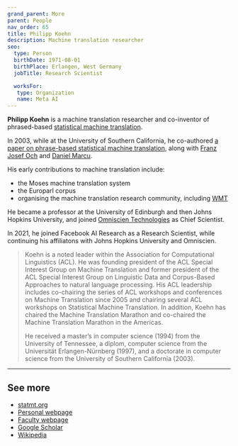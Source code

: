 ```yaml
---
grand_parent: More
parent: People
nav_order: 65
title: Philipp Koehn
description: Machine translation researcher
seo:
  type: Person
  birthDate: 1971-08-01
  birthPlace: Erlangen, West Germany
  jobTitle: Research Scientist

  worksFor:
   type: Organization
   name: Meta AI
---
```


**Philipp Koehn** is a machine translation researcher and co-inventor of phrased-based [statistical machine translation](/statistical-machine-translation).

In 2003, while at the University of Southern California, he co-authored [a paper on phrase-based statistical machine translation](/publications#statistical-machine-translation), along with [Franz Josef Och](/franz-josef-och) and [Daniel Marcu](/daniel-marcu).

His early contributions to machine translation include:

* the Moses machine translation system
* the Europarl corpus
* organising the machine translation research community, including [WMT](/wmt)

He became a professor at the University of Edinburgh and then Johns Hopkins University, and joined [Omniscien Technologies](/companies#omniscien-technologies) as Chief Scientist.

In 2021, he joined Facebook AI Research as a Research Scientist, while continuing his affiliatons with Johns Hopkins University and Omniscien.

> Koehn is a noted leader within the Association for Computational Linguistics (ACL). He was founding president of the ACL Special Interest Group on Machine Translation and former president of the ACL Special Interest Group on Linguistic Data and Corpus-Based Approaches to natural language processing. His ACL leadership includes co-chairing the series of ACL workshops and conferences on Machine Translation since 2005 and chairing several ACL workshops on Statistical Machine Translation. In addition, Koehn has chaired the Machine Translation Marathon and co-chaired the Machine Translation Marathon in the Americas.
>
> He received a master’s in computer science (1994) from the University of Tennessee, a diplom, computer science from the Universität Erlangen-Nürnberg (1997), and a doctorate in computer science from the University of Southern California (2003).


---

## See more

- [statmt.org](https://statmt.org/)
- [Personal webpage](https://www.cs.jhu.edu/~phi/)
- [Faculty webpage](https://engineering.jhu.edu/faculty/philipp-koehn/)
- [Google Scholar](https://scholar.google.com/citations?user=OsIZgIYAAAAJ&hl=en)
- [Wikipedia](https://en.wikipedia.org/wiki/Philipp_Koehn)
